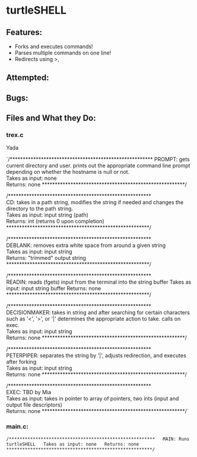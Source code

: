 # turtleSHELL

## Features:

*   Forks and executes commands!
*   Parses multiple commands on one line!
*   Redirects using >,

## Attempted:

## Bugs:

## Files and What they Do:

### trex.c
Yada

`/******************************************************* 
PROMPT: gets current directory and user. prints out the appropriate command line prompt depending on whether the hostname is null or not.  
Takes as input: none  
Returns: none 
*******************************************************/  

/*******************************************************  
CD: takes in a path string, modifies the string if needed and changes the directory to the path string.  
Takes as input: input string (path)  
Returns: int (returns 0 upon completion) 
*******************************************************/  

/*******************************************************  
DEBLANK: removes extra white space from around a given string  
Takes as input: input string  
Returns: "trimmed" output string *******************************************************/  

/*******************************************************  
READIN: reads (fgets) input from the terminal into the string buffer Takes as input: input string buffer Returns: none *******************************************************/  

/******************************************************* DECISIONMAKER: takes in string and after searching for certain characters such as '<', '>', or '|' determines the appropriate action to take. calls on exec.  
Takes as input: input string  
Returns: none *******************************************************/  

/*******************************************************  
PETERPIPER: separates the string by '|', adjusts redirection, and executes after forking  
Takes as input: input string  
Returns: none *******************************************************/  

/*******************************************************  
EXEC: TBD by Mia  
Takes as input: takes in pointer to array of pointers, two ints (input and output file descriptors)  
Returns: none *******************************************************/`  

### main.c:

`/*******************************************************  
MAIN: Runs turtleSHELL  
Takes as input: none  
Returns: none *******************************************************/`
